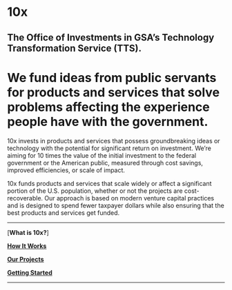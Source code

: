 # 10x

## The Office of Investments in GSA’s Technology Transformation Service (TTS).

# We fund ideas from public servants for products and services that solve problems affecting the experience people have with the government.

10x invests in products and services that possess groundbreaking ideas or technology with the potential for significant return on investment. We’re aiming for 10 times the value of the initial investment to the federal government or the American public, measured through cost savings, improved efficiencies, or scale of impact.

10x funds products and services that scale widely or affect a significant portion of the U.S. population, whether or not the projects are cost-recoverable. Our approach is based on modern venture capital practices and is designed to spend fewer taxpayer dollars while also ensuring that the best products and services get funded.

---


[**What is 10x?**]

[**How It Works**](process.md)

[**Our Projects**](projects.md)

[**Getting Started**](getting-started.md)

---
